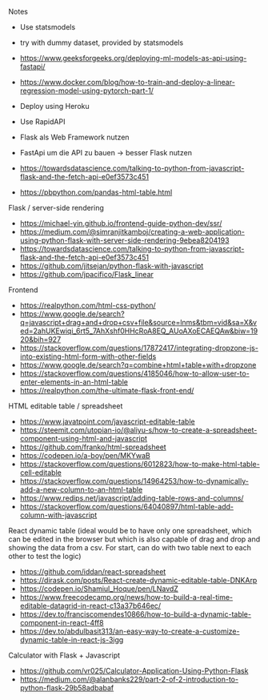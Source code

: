 Notes

- Use statsmodels
- try with dummy dataset, provided by statsmodels

- https://www.geeksforgeeks.org/deploying-ml-models-as-api-using-fastapi/
- https://www.docker.com/blog/how-to-train-and-deploy-a-linear-regression-model-using-pytorch-part-1/ 


- Deploy using Heroku
- Use RapidAPI
- Flask als Web Framework nutzen
- FastApi um die API zu bauen -> besser Flask nutzen

- https://towardsdatascience.com/talking-to-python-from-javascript-flask-and-the-fetch-api-e0ef3573c451
- https://pbpython.com/pandas-html-table.html

Flask / server-side rendering
- https://michael-yin.github.io/frontend-guide-python-dev/ssr/
- https://medium.com/@simranjitkamboj/creating-a-web-application-using-python-flask-with-server-side-rendering-9ebea8204193
- https://towardsdatascience.com/talking-to-python-from-javascript-flask-and-the-fetch-api-e0ef3573c451
- https://github.com/jitsejan/python-flask-with-javascript
- https://github.com/jpacifico/Flask_linear 

Frontend
- https://realpython.com/html-css-python/
- https://www.google.de/search?q=javascript+drag+and+drop+csv+file&source=lnms&tbm=vid&sa=X&ved=2ahUKEwiqi_6rt5_7AhXshf0HHcRoA8EQ_AUoAXoECAEQAw&biw=1920&bih=927
- https://stackoverflow.com/questions/17872417/integrating-dropzone-js-into-existing-html-form-with-other-fields
- https://www.google.de/search?q=combine+html+table+with+dropzone
- https://stackoverflow.com/questions/4185046/how-to-allow-user-to-enter-elements-in-an-html-table
- https://realpython.com/the-ultimate-flask-front-end/

HTML editable table / spreadsheet
- https://www.javatpoint.com/javascript-editable-table
- https://steemit.com/utopian-io/@aliyu-s/how-to-create-a-spreadsheet-component-using-html-and-javascript 
- https://github.com/franko/html-spreadsheet
- https://codepen.io/a-boy/pen/MKYwaB
- https://stackoverflow.com/questions/6012823/how-to-make-html-table-cell-editable
- https://stackoverflow.com/questions/14964253/how-to-dynamically-add-a-new-column-to-an-html-table
- https://www.redips.net/javascript/adding-table-rows-and-columns/
- https://stackoverflow.com/questions/64040897/html-table-add-column-with-javascript

React dynamic table (ideal would be to have only one spreadsheet, which can be edited in the browser but which is also capable of drag and drop and showing the data from a csv. For start, can do with two table next to each other to test the logic)
- https://github.com/iddan/react-spreadsheet
- https://dirask.com/posts/React-create-dynamic-editable-table-DNKArp
- https://codepen.io/Shamiul_Hoque/pen/LNavdZ
- https://www.freecodecamp.org/news/how-to-build-a-real-time-editable-datagrid-in-react-c13a37b646ec/
- https://dev.to/franciscomendes10866/how-to-build-a-dynamic-table-component-in-react-4ff8
- https://dev.to/abdulbasit313/an-easy-way-to-create-a-customize-dynamic-table-in-react-js-3igg 

Calculator with Flask + Javascript
- https://github.com/vr025/Calculator-Application-Using-Python-Flask
- https://medium.com/@alanbanks229/part-2-of-2-introduction-to-python-flask-29b58adbabaf
